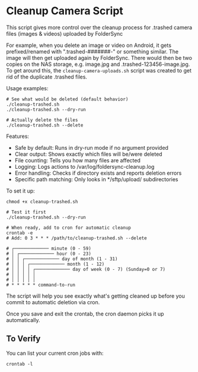 ﻿# Cleanup Camera Script
This script gives more control over the cleanup process for .trashed camera files (images & videos) uploaded by FolderSync

For example, when you delete an image or video on Android, it gets prefixed/renamed with ".trashed-#######-" or something similar.  The image will then get uploaded again by FolderSync.  There would then be two copies on the NAS storage, e.g. image.jpg and .trashed-123456-image.jpg. To get around this, the `cleanup-camera-uploads.sh` script was created to get rid of the duplicate .trashed files.

Usage examples:
```
# See what would be deleted (default behavior)
./cleanup-trashed.sh
./cleanup-trashed.sh --dry-run

# Actually delete the files
./cleanup-trashed.sh --delete
```

Features:

- Safe by default: Runs in dry-run mode if no argument provided
- Clear output: Shows exactly which files will be/were deleted
- File counting: Tells you how many files are affected
- Logging: Logs actions to /var/log/foldersync-cleanup.log
- Error handling: Checks if directory exists and reports deletion errors
- Specific path matching: Only looks in */sftp/upload/ subdirectories

To set it up:
```
chmod +x cleanup-trashed.sh

# Test it first
./cleanup-trashed.sh --dry-run

# When ready, add to cron for automatic cleanup
crontab -e
# Add: 0 3 * * * /path/to/cleanup-trashed.sh --delete

# ┌───────────── minute (0 - 59)
# │ ┌───────────── hour (0 - 23)
# │ │ ┌───────────── day of month (1 - 31)
# │ │ │ ┌───────────── month (1 - 12)
# │ │ │ │ ┌───────────── day of week (0 - 7) (Sunday=0 or 7)
# │ │ │ │ │
# │ │ │ │ │
# * * * * * command-to-run
```
The script will help you see exactly what's getting cleaned up before you commit to automatic deletion via cron.

Once you save and exit the crontab, the cron daemon picks it up automatically.

## To Verify

You can list your current cron jobs with:
```
crontab -l
```
